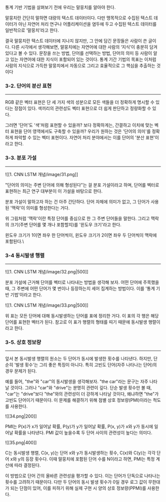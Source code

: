 통계 기반 기법을 살펴보기 전에 우리는 말뭉치를 알아야 한다. 

말뭉치란 간단히 말하면 대량의 텍스트 데이터이다. 다만 맹목적으로 수집된 텍스트 데이터가 아닌 자연어 처리 연구나 어플리케이션을 염두에 두고 수집된 텍스트 데이터를 일반적으로 ‘말뭉치’라고 한다. 

결국 말뭉치란 텍스트 데이터에 지나지 않지만, 그 안에 담긴 문장들은 사람이 쓴 글이다. 다른 시각에서 생각해보면, 말뭉치에는 자연어에 대한 사람의 ‘지식’이 충분히 담겨 있다고 볼 수 있다. 문장을 쓰는 방법, 단어를 선택하는 방법, 단어의 의미 등 사람이 알고 있는 자연어에 대한 지식이 포함되어 있는 것이다. 통계 기간 기법의 목표는 이처럼 사람의 지식으로 가득한 말뭉치에서 자동으로 그리고 효율적으로 그 핵심을 추출하는 것이다


### 3-2. 단어의 분산 표현
---
RGB 같은 벡터 표현은 단 세 가지 색의 성분으로 모든 색들을 더 정확하게 명시할 수 있다는 장점이 있다. 색끼리의 관련성도 벡터 표현으로 더 쉽게 판단하고 정량화할 수 있다.

그러면 '단어'도 '색'처럼 표현할 수 있을까? 보다 정확하게는, 간결하고 이치에 맞는 벡터 표현을 단어 영역에서도 구축할 수 있을까? 우리가 원하는 것은 '단어의 의미'를 정확하게 파악할 수 있는 벡터 표현이다. 자연어 처리 분야에서는 이를 단어의 '분산 표현'이라고 한다.


### 3-3. 분포 가설
---
![[1. CNN LSTM 개념/image/31.png]]

"단어의 의미는 주변 단어에 의해 형성된다"는 걸 분포 가설이라고 하며, 단어를 벡터로 표현하는 최근 연구 대부분이 이 가설을 바탕으로 한다.

분포 가설이 말하고자 하는 건 아주 간단하다. 단어 자체에 의미가 없고, 그 단어가 사용된 '맥락'이 의미를 형성한다는 거다.

위 그림처럼 '맥락'이란 특정 단어를 중심으로 한 그 주변 단어들을 말한다. 그리고 맥락의 크기(주변 단어를 몇 개나 포함할지)를 '윈도우 크기'라고 한다.

윈도우 크기가 1이면 좌우 한 단어씩이, 윈도우 크기가 2이면 좌우 두 단어씩이 맥락에 포함된다.\


### 3-4 동시발생 행렬
---
![[1. CNN LSTM 개념/image/32.png|500]]

분포 가설에 근거해 단어를 벡터로 나타내는 방법을 생각해 보자. 어떤 단어에 주목했을 때, 그 주변에 어떤 단어가 몇 번이나 등장하는지 세어 집계하는 방법이다. 이를 '통계 기반 기법'이라고 한다.

![[1. CNN LSTM 개념/image/33.png|500]]

위 표는 모든 단어에 대해 동시발생하는 단어를 표에 정리한 거다. 이 표의 각 행은 해당 단어를 표현한 벡터가 된다. 참고로 이 표가 행렬의 형태를 띠기 때문에 동시발생 행렬이라고 한다.


### 3-5. 상호 정보량
---
앞서 본 동시발생 행렬의 원소는 두 단어가 동시에 발생한 횟수를 나타낸다. 하지만, 단순히 '발생 횟수'는 그리 좋은 특징이 아니다. 특히 고빈도 단어(자주 나타나는 단어)의 경우 문제가 된다.

예를 들어, "the"와 "car"의 동시발생을 생각해보자. "the car"라는 문구는 자주 나타날 것이다. 그러나 "car"와 "drive"는 분명히 관련이 깊다. 단순 발생 횟수만 볼 때, "car"는 "drive"보다 "the"와의 관련성이 더 강하게 나타날 것이다, 왜냐하면 "the"가 고빈도 단어이기 때문이다. 이 문제를 해결하기 위해 점별 상호 정보량(PMI)이라는 척도를 사용한다.

![[34.png|200]]

PMI는 P(x)가 x가 일어날 확률, P(y)가 y가 일어날 확률, P(x, y)가 x와 y가 동시에 일어날 확률을 나타낸다. PMI 값이 높을수록 두 단어 사이의 관련성이 높다는 의미다.

![[35.png|400]]

C는 동시발생 행렬, C(x, y)는 단어 x와 y가 동시발생하는 횟수, C(x)와 C(y)는 각각 단어 x와 y의 등장 횟수다. 이때 말뭉치에 포함된 단어 수를 N이라고 하면, PMI는 특정 계산에 따라 결정된다.

이 방법으로 단어 간의 올바른 관련성을 평가할 수 있다. 이는 단어가 단독으로 나타나는 횟수를 고려하기 때문이다. 다만 두 단어의 동시 발생 횟수가 0일 경우 로그 값이 무한대가 되는 단점이 있어, 이를 피하기 위해 실제 구현 시 양의 상호 정보량(PPMI)를 사용한다.

